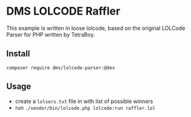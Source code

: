 # DMS LOLCODE Raffler

This example is written in loose lolcode, based on the original LOLCode Parser for PHP written by TetraBoy.

## Install

`composer require dms/lolcode-parser:@dev`

## Usage

* create a `lolsers.txt` file in with list of possible winners
* run `./vendor/bin/lolcode.php lolcode:run raffler.lol` 
